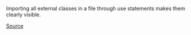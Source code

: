 Importing all external classes in a file through use statements makes them clearly visible.

[Source](http://phpmd.org/rules/cleancode.html#MissingImport)